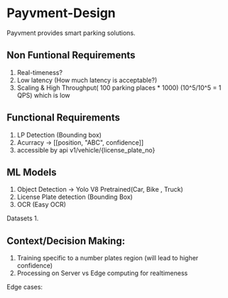 # Payvment-Design
Payvment provides smart parking solutions.


## Non Funtional Requirements 

1. Real-timeness?
2. Low latency (How much latency is acceptable?)
3. Scaling & High Throughput( 100 parking places * 1000)
(10^5/10^5 = 1 QPS) which is low

## Functional Requirements

1. LP Detection (Bounding box)
2. Acurracy -> [[position, "ABC", confidence]]
3. accessible by api v1/vehicle/{license_plate_no}


## ML Models
1. Object Detection -> Yolo V8 Pretrained(Car, Bike , Truck)
2. License Plate detection (Bounding Box)
3. OCR (Easy OCR)

Datasets 
1. 


## Context/Decision Making: 
1. Training specific to a number plates region (will lead to higher confidence)
2. Processing on Server vs Edge computing for realtimeness

Edge cases: 
